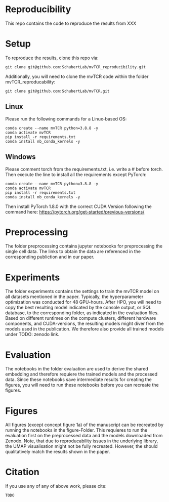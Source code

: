 # Reproducibility
This repo contains the code to reproduce the results from XXX

# Setup
To reproduce the results, clone this repo via:
```
git clone git@github.com:SchubertLab/mvTCR_reproducibility.git
```

Additionally, you will need to clone the mvTCR code within the folder mvTCR_reproducability:

```
git clone git@github.com:SchubertLab/mvTCR.git
```

## Linux
Please run the following commands for a Linux-based OS:
```
conda create --name mvTCR python=3.8.8 -y 
conda activate mvTCR 
pip install -r requirements.txt 
conda install nb_conda_kernels -y 
```

## Windows
Please comment torch from the requirements.txt, i.e. write a # before torch. Then execute the line to install all the requirements except PyTorch:

``` 
conda create --name mvTCR python=3.8.8 -y
conda activate mvTCR
pip install -r requirements.txt 
conda install nb_conda_kernels -y
```

Then install PyTorch 1.8.0 with the correct CUDA Version following the command here: https://pytorch.org/get-started/previous-versions/

# Preprocessing

The folder preprocessing contains jupyter notebooks for preprocessing the single cell data. The links to obtain the data are referenced in the corresponding publiction and in our paper.

# Experiments
The folder experiments contains the settings to train the mvTCR model on all datasets mentioned in the paper. Typically, the hyperparameter optimization was conducted for 48 GPU-hours. After HPO, you will need to copy the best resulting model indicated by the console output, or SQL database, to the corresponding folder, as indicated in the evaluation files. Based on different runtimes on the compute clusters, different hardware components, and CUDA-versions, the resulting models might diver from the models used in the publication. We therefore also provide all trained models under TODO: zenodo link.

# Evaluation
The notebooks in the folder evaluation are used to derive the shared embedding and therefore requiere the trained models and the processed data. Since these notebooks save intermediate results for creating the figures, you will need to run these notebooks before you can recreate the figures.

# Figures
All figures (except concept figure 1a) of the manuscript can be recreated by running the notebooks in the figure-Folder. This requieres to run the evaluation first on the preprocessed data and the models downloaded from Zenodo. Note, that due to reproducability issues in the underlying library, the UMAP visualisation might not be fully recreated. However, the should qualitatively match the results shown in the paper.

# Citation
If you use any of any of above work, please cite:

```
TODO
```
